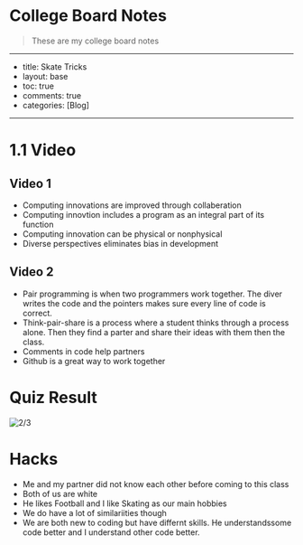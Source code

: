 # College Board Notes
> These are my college board notes

---
- title: Skate Tricks
- layout: base
- toc: true
- comments: true
- categories: [Blog]
---

# 1.1 Video
## Video 1
- Computing innovations are improved through collaberation
- Computing innovtion includes a program as an integral part of its function
- Computing innovation can be physical or nonphysical
- Diverse perspectives eliminates bias in development
## Video 2
- Pair programming is when two programmers work together. The diver writes the code and the pointers makes sure every line of code is correct.
- Think-pair-share is a process where a student thinks through a process alone. Then they find a parter and share their ideas with them then the class.
- Comments in code help partners
- Github is a great way to work together

# Quiz Result
![2/3]({{site.baseurl}}/images/QuizResults.jpg)

# Hacks
- Me and my partner did not know each other before coming to this class
- Both of us are white
- He likes Football and I like Skating as our main hobbies
- We do have a lot of similariities though
- We are both new to coding but have differnt skills. He understandssome code better and I understand other code better.